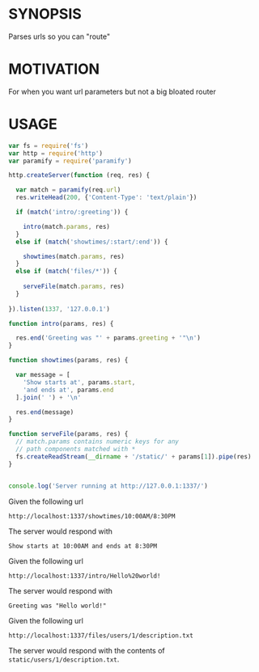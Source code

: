# SYNOPSIS
Parses urls so you can "route"

# MOTIVATION
For when you want url parameters but not a big bloated router

# USAGE
```js
var fs = require('fs')
var http = require('http')
var paramify = require('paramify')

http.createServer(function (req, res) {

  var match = paramify(req.url)
  res.writeHead(200, {'Content-Type': 'text/plain'})

  if (match('intro/:greeting')) {

    intro(match.params, res)
  }
  else if (match('showtimes/:start/:end')) {

    showtimes(match.params, res)
  }
  else if (match('files/*')) {
  
    serveFile(match.params, res)
  }
  
}).listen(1337, '127.0.0.1')

function intro(params, res) {

  res.end('Greeting was "' + params.greeting + '"\n')
}

function showtimes(params, res) {

  var message = [
    'Show starts at', params.start, 
    'and ends at', params.end
  ].join(' ') + '\n'

  res.end(message)
}

function serveFile(params, res) {
  // match.params contains numeric keys for any
  // path components matched with *
  fs.createReadStream(__dirname + '/static/' + params[1]).pipe(res)
}


console.log('Server running at http://127.0.0.1:1337/')
```

Given the following url
```
http://localhost:1337/showtimes/10:00AM/8:30PM
```

The server would respond with
```
Show starts at 10:00AM and ends at 8:30PM
```

Given the following url
```
http://localhost:1337/intro/Hello%20world!
```

The server would respond with
```
Greeting was "Hello world!"
```

Given the following url
```
http://localhost:1337/files/users/1/description.txt
```

The server would respond with the contents of `static/users/1/description.txt`.
